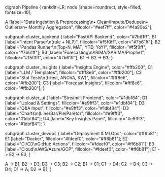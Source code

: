 digraph Pipeline {
  rankdir=LR;
  node [shape=roundrect, style=filled, fontsize=10];

  A [label="Data Ingestion & Preprocessing\n• Clean/Impute/Dedupe\n• Outliers\n• Monthly Aggregation", fillcolor="#eef7ff", color="#4a90e2"];

  subgraph cluster_backend {
    label="FastAPI Backend";
    color="#7b61ff";
    B1 [label="Intent Parser\n(rule + NLP)", fillcolor="#f5f0ff", color="#7b61ff"];
    B2 [label="Pandas Runner\n(Top-N, MAT, YTD, YoY)", fillcolor="#f5f0ff", color="#7b61ff"];
    B3 [label="Forecasting\nARIMA/SARIMA/Prophet", fillcolor="#f5f0ff", color="#7b61ff"];
    B1 -> B2 -> B3;
  }

  subgraph cluster_insights {
    label="Insights Engine";
    color="#ffb200";
    C1 [label="LLM / Templates", fillcolor="#fff8e6", color="#ffb200"];
    C2 [label="Stat Tests\n(t-test, ANOVA, KW)", fillcolor="#fff8e6", color="#ffb200"];
    C3 [label="Forecast Insights", fillcolor="#fff8e6", color="#ffb200"];
  }

  subgraph cluster_ui {
    label="Streamlit Frontend";
    color="#1dbf84";
    D1 [label="Upload & Settings", fillcolor="#e9fff3", color="#1dbf84"];
    D2 [label="Q&A Input", fillcolor="#e9fff3", color="#1dbf84"];
    D3 [label="Charts\n(Line/Bar/Pie/Pareto)", fillcolor="#e9fff3", color="#1dbf84"];
    D4 [label="Key Insights Panel", fillcolor="#e9fff3", color="#1dbf84"];
  }

  subgraph cluster_devops {
    label="Deployment & MLOps";
    color="#ff6b81";
    E1 [label="Docker", fillcolor="#fdeef0", color="#ff6b81"];
    E2 [label="CI/CD\nGitHub Actions", fillcolor="#fdeef0", color="#ff6b81"];
    E3 [label="Cloud\nAWS/Azure/GCP", fillcolor="#fdeef0", color="#ff6b81"];
    E1 -> E2 -> E3;
  }

  A -> B1;
  B2 -> D3;
  B3 -> C3;
  B2 -> C2;
  B1 -> C1;
  C1 -> D4;
  C2 -> D4;
  C3 -> D4;
  D1 -> A;
  D2 -> B1;
}